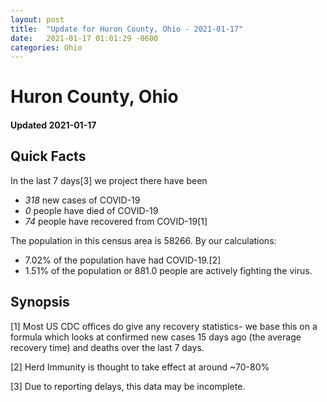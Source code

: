 ```yaml
---
layout: post
title:  "Update for Huron County, Ohio - 2021-01-17"
date:   2021-01-17 01:01:29 -0600
categories: Ohio
---
```


# Huron County, Ohio
#### Updated 2021-01-17

## Quick Facts

In the last 7 days[3] we project there have been
- *318* new cases of COVID-19
- *0* people have died of COVID-19
- *74* people have recovered from COVID-19[1]

The population in this census area is 58266. By our calculations:
- 7.02% of the population have had COVID-19.[2]
- 1.51% of the population or 881.0 people are actively fighting the virus.

## Synopsis




[1] Most US CDC offices do give any recovery statistics- we base this on a formula which looks at confirmed new cases
15 days ago (the average recovery time) and deaths over the last 7 days.

[2] Herd Immunity is thought to take effect at around ~70-80%

[3] Due to reporting delays, this data may be incomplete.
 
    